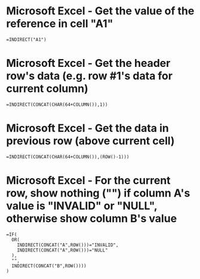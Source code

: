 <!-- ------------------------------------------------------------ -->
<!-- Microsoft Excel - INDIRECT  (get the value of the reference in a cell) -->
<!-- ------------------------------------------------------------ -->


# Microsoft Excel - Get the value of the reference in cell "A1"
```
=INDIRECT("A1")
```


# Microsoft Excel - Get the header row's data (e.g. row #1's data for current column)
```
=INDIRECT(CONCAT(CHAR(64+COLUMN()),1))
```


# Microsoft Excel - Get the data in previous row (above current cell)
```
=INDIRECT(CONCAT(CHAR(64+COLUMN()),(ROW()-1)))
```


# Microsoft Excel - For the current row, show nothing ("") if column A's value is "INVALID" or "NULL", otherwise show column B's value
```
=IF(
  OR(
    INDIRECT(CONCAT("A",ROW()))="INVALID",
    INDIRECT(CONCAT("A",ROW()))="NULL"
  ),
  "",
  INDIRECT(CONCAT("B",ROW())))
)
```


<!--
 ------------------------------------------------------------

  Citation(s)

    support.microsoft.com  |  "INDIRECT function"  |  https://support.microsoft.com/en-us/office/indirect-function-474b3a3a-8a26-4f44-b491-92b6306fa261

 ------------------------------------------------------------
-->